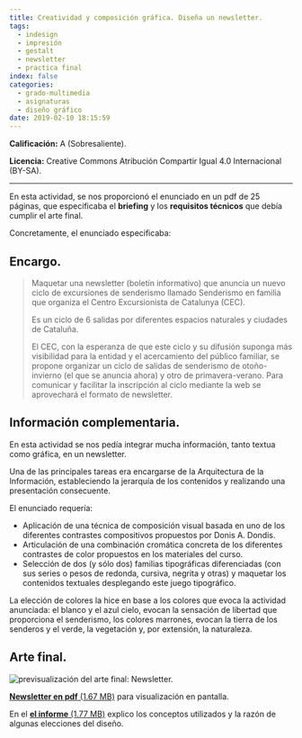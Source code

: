 ```yaml
---
title: Creatividad y composición gráfica. Diseña un newsletter.
tags:
  - indesign
  - impresión
  - gestalt
  - newsletter
  - practica final
index: false
categories:
  - grado-multimedia
  - asignaturas
  - diseño gráfico
date: 2019-02-10 18:15:59
---
```



**Calificación:** A (Sobresaliente).

**Licencia:** Creative Commons Atribución Compartir Igual 4.0 Internacional (BY-SA).

----

En esta actividad, se nos proporcionó el enunciado en un pdf de 25 páginas, que especificaba el **briefing** y los **requisitos técnicos** que debía cumplir el arte final.

Concretamente, el enunciado especificaba:

## Encargo.

>Maquetar una newsletter (boletín informativo) que anuncia un nuevo ciclo de excursiones de senderismo llamado Senderismo en familia que organiza el Centro Excursionista de Catalunya (CEC).
>
>Es un ciclo de 6 salidas por diferentes espacios naturales y ciudades de Cataluña.
>
>El CEC, con la esperanza de que este ciclo y su difusión suponga más visibilidad para la entidad y el acercamiento del público familiar, se propone organizar un ciclo de salidas de senderismo de otoño-invierno (el que se anuncia ahora) y otro de primavera-verano. Para comunicar y facilitar la inscripción al ciclo mediante la web se aprovechará el formato de newsletter.

## Información complementaria.

En esta actividad se nos pedía integrar mucha información, tanto textua como gráfica, en un newsletter.

Una de las principales tareas era encargarse de la Arquitectura de la Información, estableciendo la jerarquía de los contenidos y realizando una presentación consecuente.

El enunciado requería:
* Aplicación de una técnica de composición visual basada en uno de los diferentes contrastes compositivos propuestos por Donis A. Dondis.
* Articulación de una combinación cromática concreta de los diferentes contrastes de color propuestos en los materiales del curso.
* Selección de dos (y sólo dos) familias tipográficas diferenciadas (con sus series o pesos de redonda, cursiva, negrita y otras) y maquetar los contenidos textuales desplegando este juego tipográfico.

La elección de colores la hice en base a los colores que evoca la actividad anunciada: el blanco y el azul cielo, evocan la sensación de libertad que proporciona el senderismo, los colores marrones, evocan la tierra de los senderos y el verde, la vegetación y, por extensión, la naturaleza.

## Arte final.

![previsualización del arte final: Newsletter.](/blogArtesano/images/asignaturas/diseno-grafico/practica/newsletter.png "Newsletter Ciclo Senderismo")

[**Newsletter en pdf** (1.67 MB)](/blogArtesano/documents/asignaturas/diseno-grafico/practica/newsletter.pdf) para visualización en pantalla.

En el [**el informe** (1.77 MB)](/blogArtesano/documents/asignaturas/diseno-grafico/practica/informe-practica.pdf) explico los conceptos utilizados y la razón de algunas elecciones del diseño.